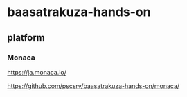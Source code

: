 # baasatrakuza-hands-on

## platform

### Monaca

https://ja.monaca.io/

https://github.com/pscsrv/baasatrakuza-hands-on/monaca/


